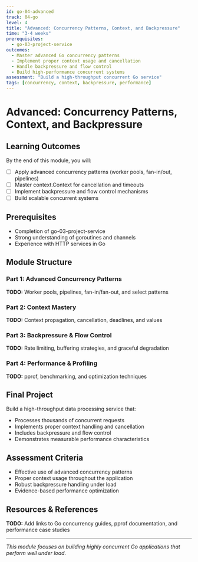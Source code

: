 ```yaml
---
id: go-04-advanced
track: 04-go
level: 4
title: "Advanced: Concurrency Patterns, Context, and Backpressure"
time: "3-4 weeks"
prerequisites:
  - go-03-project-service
outcomes:
  - Master advanced Go concurrency patterns
  - Implement proper context usage and cancellation
  - Handle backpressure and flow control
  - Build high-performance concurrent systems
assessment: "Build a high-throughput concurrent Go service"
tags: [concurrency, context, backpressure, performance]
---
```


# Advanced: Concurrency Patterns, Context, and Backpressure

## Learning Outcomes

By the end of this module, you will:

- [ ] Apply advanced concurrency patterns (worker pools, fan-in/out, pipelines)
- [ ] Master context.Context for cancellation and timeouts
- [ ] Implement backpressure and flow control mechanisms
- [ ] Build scalable concurrent systems

## Prerequisites

- Completion of go-03-project-service
- Strong understanding of goroutines and channels
- Experience with HTTP services in Go

## Module Structure

### Part 1: Advanced Concurrency Patterns
**TODO:** Worker pools, pipelines, fan-in/fan-out, and select patterns

### Part 2: Context Mastery
**TODO:** Context propagation, cancellation, deadlines, and values

### Part 3: Backpressure & Flow Control
**TODO:** Rate limiting, buffering strategies, and graceful degradation

### Part 4: Performance & Profiling
**TODO:** pprof, benchmarking, and optimization techniques

## Final Project

Build a high-throughput data processing service that:
- Processes thousands of concurrent requests
- Implements proper context handling and cancellation
- Includes backpressure and flow control
- Demonstrates measurable performance characteristics

## Assessment Criteria

- Effective use of advanced concurrency patterns
- Proper context usage throughout the application
- Robust backpressure handling under load
- Evidence-based performance optimization

## Resources & References

**TODO:** Add links to Go concurrency guides, pprof documentation, and performance case studies

---

*This module focuses on building highly concurrent Go applications that perform well under load.*